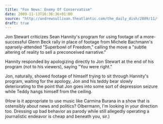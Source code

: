 ```yaml
---
title: "Fox News: Enemy Of Conservatism"
date: 2009-11-13T16:36:36+01:00
source: "http://andrewsullivan.theatlantic.com/the_daily_dish/2009/11/fox-news-enemy-of-conservatism.html"
draft: true
---
```


Jon Stewart criticizes Sean Hannity's program for using footage of a more-successful Glenn Beck rally in place of footage from Michele Bachmann's sparsely-attended "Superbowl of Freedom," calling the move a "subtle altering of reality to sell a preconceived narrative."

Hannity responded by apologizing directly to Jon Stewart at the end of his program (not to his viewers), saying "You were right."

Jon, naturally, showed footage of himself trying to sit through Hannity's program, waiting for the apology, Jon and his teddy bear slowly deteriorating to the point that Jon goes into some sort of depression seizure while Teddy hangs himself from the ceiling.

(How is it appropriate to use music like Carmina Burana in a show that is ostensibly about news and politics? Olbermann, I'm looking in your direction too. Dressing up bad behavior as parody while still allegedly operating a journalistic endeavor is cheap and beneath you, sir.)
